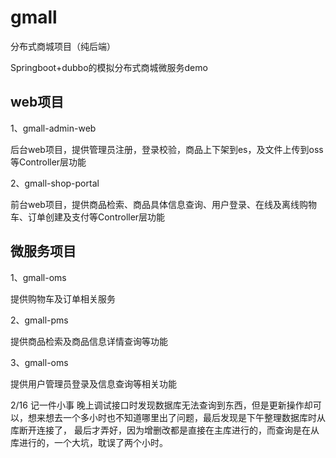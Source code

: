# gmall
分布式商城项目（纯后端）

Springboot+dubbo的模拟分布式商城微服务demo

## web项目

1、gmall-admin-web

后台web项目，提供管理员注册，登录校验，商品上下架到es，及文件上传到oss等Controller层功能

2、gmall-shop-portal

前台web项目，提供商品检索、商品具体信息查询、用户登录、在线及离线购物车、订单创建及支付等Controller层功能

## 微服务项目

1、gmall-oms

提供购物车及订单相关服务

2、gmall-pms

提供商品检索及商品信息详情查询等功能

3、gmall-oms

提供用户管理员登录及信息查询等相关功能

2/16 记一件小事
晚上调试接口时发现数据库无法查询到东西，但是更新操作却可以，想来想去一个多小时也不知道哪里出了问题，最后发现是下午整理数据库时从库断开连接了，
最后才弄好，因为增删改都是直接在主库进行的，而查询是在从库进行的，一个大坑，耽误了两个小时。
